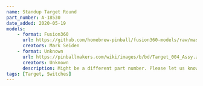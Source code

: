```yaml
---
name: Standup Target Round
part_number: A-18530
date_added: 2020-05-19
models: 
    - format: Fusion360
      url: https://github.com/homebrew-pinball/fusion360-models/raw/master/targets/Standup%20Target%20Round%20A-18530.f3d
      creators: Mark Seiden
    - format: Unknown
      url: https://pinballmakers.com/wiki/images/b/bd/Target_004_Assy.zip
      creators: Unknown
      description: Might be a different part number. Please let us know if you checked.
tags: [Target, Switches]
---
```

